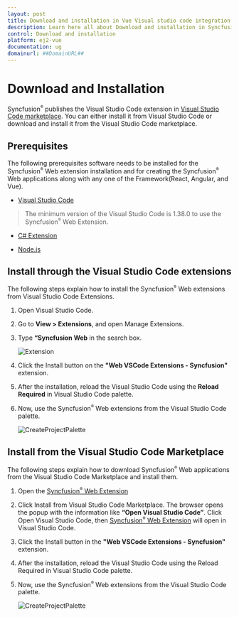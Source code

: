 ```yaml
---
layout: post
title: Download and installation in Vue Visual studio code integration component | Syncfusion
description: Learn here all about Download and installation in Syncfusion Vue Visual studio code integration component of Syncfusion Essential JS 2 and more.
control: Download and installation 
platform: ej2-vue
documentation: ug
domainurl: ##DomainURL##
---
```


# Download and Installation

Syncfusion<sup style="font-size:70%">&reg;</sup> publishes the Visual Studio Code extension in [Visual Studio Code marketplace](https://marketplace.visualstudio.com/items?itemName=SyncfusionInc.Angular-VSCode-Extensions). You can either install it from Visual Studio Code or download and install it from the Visual Studio Code marketplace.

## Prerequisites

The following prerequisites software needs to be installed for the Syncfusion<sup style="font-size:70%">&reg;</sup> Web extension installation and for creating the Syncfusion<sup style="font-size:70%">&reg;</sup> Web applications along with any one of the Framework(React, Angular, and Vue).

* [Visual Studio Code](https://code.visualstudio.com/download)

 > The minimum version of the Visual Studio Code is 1.38.0 to use the Syncfusion<sup style="font-size:70%">&reg;</sup> Web Extension.

* [C# Extension](https://marketplace.visualstudio.com/items?itemName=ms-vscode.csharp)

* [Node.js](https://nodejs.org/en/download/)

## Install through the Visual Studio Code extensions

The following steps explain how to install the Syncfusion<sup style="font-size:70%">&reg;</sup> Web extensions from Visual Studio Code Extensions.

1. Open Visual Studio Code.

2. Go to **View > Extensions**, and open Manage Extensions.

3. Type **“Syncfusion Web** in the search box.

     ![Extension](../images/Extension.png)

4. Click the Install button on the **"Web VSCode Extensions - Syncfusion"** extension.

5. After the installation, reload the Visual Studio Code using the **Reload Required** in Visual Studio Code palette.

6. Now, use the Syncfusion<sup style="font-size:70%">&reg;</sup> Web extensions from the Visual Studio Code palette.

     ![CreateProjectPalette](../images/CreateProjectPalette.png)

## Install from the Visual Studio Code Marketplace

The following steps explain how to download Syncfusion<sup style="font-size:70%">&reg;</sup> Web applications from the Visual Studio Code Marketplace and install them.

1. Open the [Syncfusion<sup style="font-size:70%">&reg;</sup> Web Extension](https://marketplace.visualstudio.com/items?itemName=SyncfusionInc.Web-VSCode-Extensions)

2. Click Install from Visual Studio Code Marketplace. The browser opens the popup with the information like **“Open Visual Studio Code”**. Click Open Visual Studio Code, then [Syncfusion<sup style="font-size:70%">&reg;</sup> Web Extension](https://marketplace.visualstudio.com/items?itemName=SyncfusionInc.Angular-VSCode-Extensions) will open in Visual Studio Code.

3. Click the Install button in the **"Web VSCode Extensions - Syncfusion"** extension.

4. After the installation, reload the Visual Studio Code using the Reload Required in Visual Studio Code palette.

5. Now, use the Syncfusion<sup style="font-size:70%">&reg;</sup> Web extensions from the Visual Studio Code palette.

     ![CreateProjectPalette](../images/CreateProjectPalette.png)